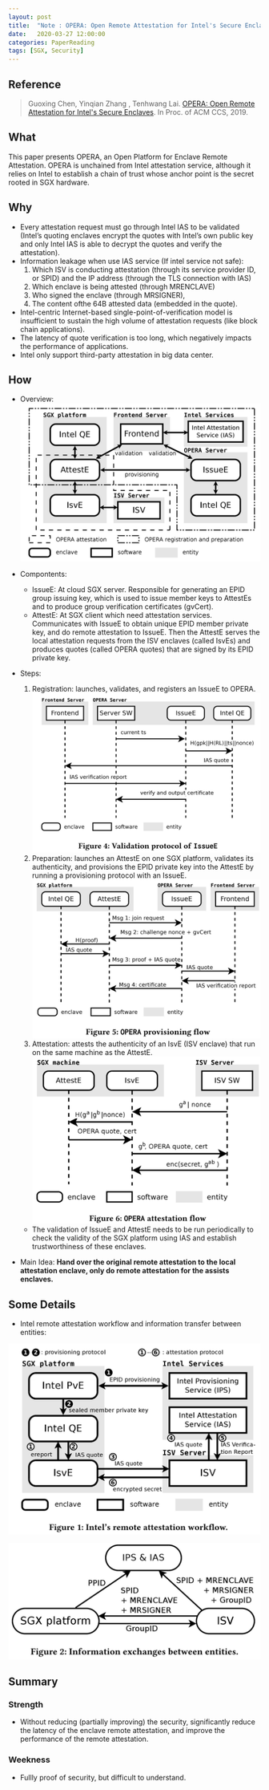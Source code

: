 ```yaml
---
layout: post
title:  "Note : OPERA: Open Remote Attestation for Intel's Secure Enclaves"
date:   2020-03-27 12:00:00
categories: PaperReading
tags: [SGX, Security]
---
```


## Reference

> Guoxing  Chen, Yinqian  Zhang , Tenhwang  Lai. [OPERA: Open Remote Attestation for Intel's Secure Enclaves](https://dl.acm.org/doi/pdf/10.1145/3319535.3354220?download=true). In Proc. of ACM CCS, 2019.

## What

This paper presents OPERA, an Open Platform for Enclave Remote Attestation. OPERA is unchained from Intel attestation service, although it relies on Intel to establish a chain of trust whose anchor point is the secret rooted in SGX hardware.
<!-- more -->

## Why

* Every attestation request must go through Intel IAS to be validated (Intel’s quoting enclaves encrypt the quotes with Intel’s own public key and only Intel IAS is able to decrypt the quotes and verify the attestation).
* Information leakage when use IAS service (If intel service not safe):
    1. Which ISV is conducting attestation (through its service provider ID, or SPID) and the IP address (through the TLS connection with IAS)
    2. Which enclave is being attested (through MRENCLAVE)
    3. Who signed the enclave (through MRSIGNER), 
    4. The content ofthe 64B attested data (embedded in the quote).
* Intel-centric Internet-based single-point-of-verification model is insufficient to sustain the high volume of attestation requests (like block chain applications).
* The latency of quote verification is too long, which negatively impacts the performance of applications.
* Intel only support third-party attestation in big data center.

## How

* Overview:
![OPERA overview](img/paperReading/SGX-OPERA-Overview.jpg)

* Compontents:
    * IssueE: At cloud SGX server. Responsible for generating an EPID group issuing key, which is used to issue member keys to AttestEs and to produce group verification certificates (gvCert).
    * AttestE: At SGX client which need attestation services. Communicates with IssueE to obtain unique EPID member private key, and do remote attestation to IssueE. Then the AttestE serves the local attestation requests from the ISV enclaves (called IsvEs) and produces quotes (called OPERA quotes) that are signed by its EPID private key.
* Steps:
    1. Registration: launches, validates, and registers an IssueE to OPERA.
    ![Registration](img/paperReading/OPERA-1.jpg)
    2. Preparation: launches an AttestE on one SGX platform, validates its authenticity, and provisions the EPID private key into the AttestE by running a provisioning protocol with an IssueE.
    ![Preparation](img/paperReading/OPERA-2.jpg)
    3. Attestation: attests the authenticity of an IsvE (ISV enclave) that run on the same machine as the AttestE.
    ![Attestation](img/paperReading/OPERA-3.jpg)
    * The validation of IssueE and AttestE needs to be run periodically to check the validity of the SGX platform using IAS and establish trustworthiness of these enclaves.
* Main Idea: **Hand over the original remote attestation to the local attestation enclave, only do remote attestation for the assists enclaves.**

## Some Details

* Intel remote attestation workflow and information transfer between entities:

![RA workflow](img/paperReading/SGX-RA-1.jpg)

![RA data transfer](img/paperReading/SGX-RA-2.jpg)

## Summary

### Strength

* Without reducing (partially improving) the security, significantly reduce the latency of the enclave remote attestation, and improve the performance of the remote attestation.

### Weekness

* Fullly proof of security, but difficult to understand.